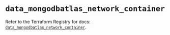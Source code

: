 # `data_mongodbatlas_network_container`

Refer to the Terraform Registry for docs: [`data_mongodbatlas_network_container`](https://registry.terraform.io/providers/mongodb/mongodbatlas/1.29.0/docs/data-sources/network_container).
